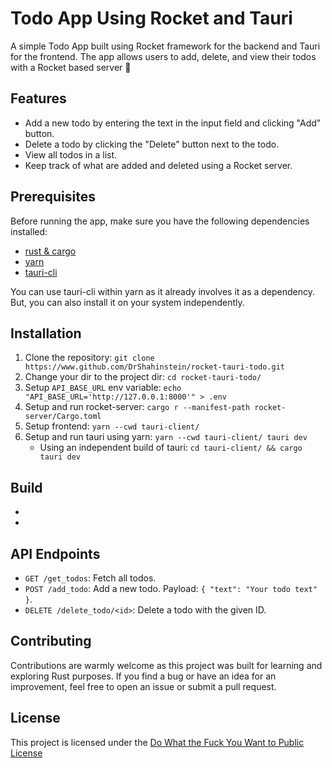 # Todo App Using Rocket and Tauri

A simple Todo App built using Rocket framework for the backend and Tauri for the frontend. The app allows users to add, delete, and view their todos with a Rocket based server 🚀

## Features

- Add a new todo by entering the text in the input field and clicking "Add" button.
- Delete a todo by clicking the "Delete" button next to the todo.
- View all todos in a list.
- Keep track of what are added and deleted using a Rocket server.

## Prerequisites

Before running the app, make sure you have the following dependencies installed:

- [rust & cargo](https://rustup.rs/)
- [yarn](https://classic.yarnpkg.com/lang/en/docs/install/#debian-stable)
- [tauri-cli](https://tauri.app/v1/api/cli/)

You can use tauri-cli within yarn as it already involves it as a dependency. But, you can also install it on your system independently.

## Installation

1. Clone the repository: `git clone https://www.github.com/DrShahinstein/rocket-tauri-todo.git`
2. Change your dir to the project dir: `cd rocket-tauri-todo/`
3. Setup `API_BASE_URL` env variable: `echo "API_BASE_URL='http://127.0.0.1:8000'" > .env`
4. Setup and run rocket-server: `cargo r --manifest-path rocket-server/Cargo.toml`
5. Setup frontend: `yarn --cwd tauri-client/`
6. Setup and run tauri using yarn: `yarn --cwd tauri-client/ tauri dev`
   - Using an independent build of tauri: `cd tauri-client/ && cargo tauri dev`

## Build

-
-

## API Endpoints

- `GET /get_todos`: Fetch all todos.
- `POST /add_todo`: Add a new todo. Payload: `{ "text": "Your todo text" }`.
- `DELETE /delete_todo/<id>`: Delete a todo with the given ID.

## Contributing

Contributions are warmly welcome as this project was built for learning and exploring Rust purposes. If you find a bug or have an idea for an improvement, feel free to open an issue or submit a pull request.

## License

This project is licensed under the [Do What the Fuck You Want to Public License](https://github.com/DrShahinstein/rocket-tauri-todo/blob/main/LICENSE)
